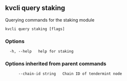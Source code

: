 <!--
title: staking
order: 0
-->
## kvcli query staking

Querying commands for the staking module

```
kvcli query staking [flags]
```

### Options

```
  -h, --help   help for staking
```

### Options inherited from parent commands

```
      --chain-id string   Chain ID of tendermint node
```

